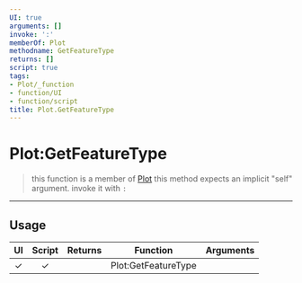 ```yaml
---
UI: true
arguments: []
invoke: ':'
memberOf: Plot
methodname: GetFeatureType
returns: []
script: true
tags:
- Plot/_function
- function/UI
- function/script
title: Plot.GetFeatureType
---
```

# Plot:GetFeatureType
> this function is a member of [Plot](civ-6/lua/Plot.md)
> this method expects an implicit "self" argument. invoke it with `:`
-----
## Usage
|  UI | Script | Returns | Function | Arguments |
|:---:|:------:|-------:|:--------:|:---------|
|✓|✓||Plot:GetFeatureType||
